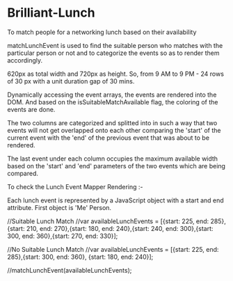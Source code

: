 # Brilliant-Lunch
To match people for a networking lunch based on their availability

matchLunchEvent is used to find the suitable person who matches with the particular person or not and to categorize the events so as to render them accordingly.

620px as total width and 720px as height.
So, from 9 AM to 9 PM - 24 rows of 30 px with a unit duration gap of 30 mins.

Dynamically accessing the event arrays, the events are rendered into the DOM.
And based on the isSuitableMatchAvailable flag, the coloring of the events are done.

The two columns are categorized and splitted into in such a way that two events will not get overlapped onto each other comparing the 'start' of the current event with the 'end' of the previous event that was about to be rendered.

The last event under each column occupies the maximum available width based on the 'start' and 'end' parameters of the two events which are being compared.

To check the Lunch Event Mapper Rendering :-

Each lunch event is represented by a JavaScript object with a start and end attribute.
First object is 'Me' Person.

//Suitable Lunch Match
//var availableLunchEvents = [{start: 225, end: 285},{start: 210, end: 270},{start: 180, end: 240},{start: 240, end: 300},{start: 300, end: 360},{start: 270, end: 330}];

//No Suitable Lunch Match
//var availableLunchEvents = [{start: 225, end: 285},{start: 300, end: 360}, {start: 180, end: 240}];

//matchLunchEvent(availableLunchEvents);
